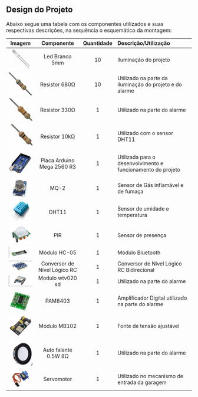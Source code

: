 ## Design do Projeto

Abaixo segue uma tabela com os componentes utilizados e suas respectivas descrições,  na sequência o esquemático da montagem:

Imagem |Componente   | Quantidade | Descrição/Utilização
:-------:|:---------: | :--------------:| :------ 
<img src="./Imagens/led.png" width="100"> |Led Branco 5mm | 10| Iluminação do projeto
<img src="./Imagens/680.png" width="100">|Resistor 680Ω | 10| Utilizado na parte da iluminação do projeto e do alarme
<img src="./Imagens/330.png" width="100">|Resistor 330Ω | 1| Utilizado na parte do alarme
<img src="./Imagens/10k.png" width="100">|Resistor 10kΩ | 1 | Utilizado com o sensor DHT11
<img src="./Imagens/mega.png" width="100">|Placa Arduino Mega 2560 R3 |1|Utilizada para o desenvolvimento e funcionamento do projeto
 <img src="./Imagens/mq2.png" width="100">|MQ-2|1|Sensor de Gás inflamável e de fumaça
<img src="./Imagens/dht11.png" width="100">|DHT11|1|Sensor de umidade e temperatura 
<img src="./Imagens/pir.png" width="100">|PIR|1|Sensor de presença
<img src="./Imagens/bluetooth.png" width="100">|Módulo HC-05|1|Módulo Bluetooth
<img src="./Imagens/conversor.png" width="100">|Conversor de Nível Lógico RC|1|Conversor de Nível Lógico RC Bidirecional
<img src="./Imagens/player.png" width="100">|Modulo wtv020 sd|1|Utilizado na parte do alarme
<img src="./Imagens/pam.png" width="100">|PAM8403|1|Amplificador Digital utilizado na parte do alarme 
<img src="./Imagens/mb102.png" width="100">|Módulo MB102|1| Fonte de tensão ajustável
<img src="./Imagens/auto.png" width="100">|Auto falante 0.5W 8Ω|1|Utilizado na parte do alarme
<img src="./Imagens/servo.png" width="100">|Servomotor|1|Utilizado no mecanismo de entrada da garagem
